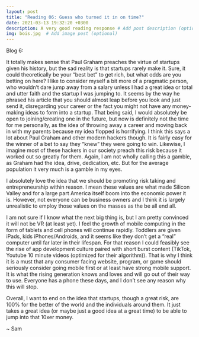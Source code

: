 ```yaml
---
layout: post
title: "Reading 06: Guess who turned it in on time?"
date: 2021-03-13 19:32:20 +0300
description: A very good reading response # Add post description (optional)
img: bois.jpg  # Add image post (optional)
---
```


Blog 6: 

It totally makes sense that Paul Graham preaches the virtue of startups given his history, but the sad reality is that startups rarely make it. Sure, it could theoretically be your “best bet” to get rich, but what odds are you betting on here? I like to consider myself a bit more of a pragmatic person, who wouldn’t dare jump away from a salary unless I had a great idea or total and utter faith and the startup I was jumping to. It seems by the way he phrased his article that you should almost leap before you look and just send it, disregarding your career or the fact you might not have any money-making ideas to form into a startup. That being said, I would absolutely be open to joining/creating one in the future, but now is definitely not the time for me personally, as the idea of throwing away a career and moving back in with my parents because my idea flopped is horrifying. I think this says a lot about Paul Graham and other modern hackers though. It is fairly easy for the winner of a bet to say they “knew” they were going to win. Likewise, I imagine most of these hackers in our society preach this risk because it worked out so greatly for them. Again, I am not wholly calling this a gamble, as Graham had the idea, drive, dedication, etc. But for the average population it very much is a gamble in my eyes.

I absolutely love the idea that we should be promoting risk taking and entrepreneurship within reason. I mean these values are what made Silicon Valley and for a large part America itself boom into the economic power it is. However, not everyone can be business owners and I think it is largely unrealistic to employ those values on the masses as the be all end all. 

I am not sure if I know what the next big thing is, but I am pretty convinced it will not be VR (at least yet). I feel the growth of mobile computing in the form of tablets and cell phones will continue rapidly. Toddlers are given iPads, kids iPhones/Androids, and it seems like they don’t get a “real” computer until far later in their lifespan. For that reason I could feasibly see  the rise of app development culture paired with short burst content (TikTok, Youtube 10 minute videos (optimized for their algorithm)). That is why I think it is a must that any consumer facing website, program, or game should seriously consider going mobile first or at least have strong mobile support. It is what the rising generation knows and loves and will go out of their way to use. Everyone has a phone these days, and I don’t see any reason why this will stop.

Overall, I want to end on the idea that startups, though a great risk, are 100% for the better of the world and the individuals around them. It just takes a great idea (or maybe just a good idea at a great time) to be able to jump into that 10xer money. 	


~ Sam
